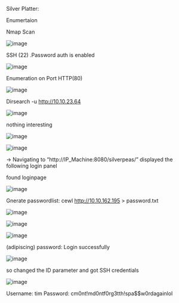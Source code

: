 Silver Platter:

Enumertaion 

Nmap Scan


![image](https://github.com/user-attachments/assets/50efb0ad-795a-4105-b2bb-9aa7b19eb575)

SSH (22)
.Password auth is enabled

![image](https://github.com/user-attachments/assets/98577ffa-f36f-46f0-9ec6-5080a61dc45e)

Enumeration on Port HTTP(80)

![image](https://github.com/user-attachments/assets/11400e06-cebc-4e76-98cd-0941fabb8b82)

Dirsearch -u http://10.10.23.64

![image](https://github.com/user-attachments/assets/5f7413b3-89ac-46c3-a3bd-2ecebd5aa079)

nothing interesting 

![image](https://github.com/user-attachments/assets/4bf09fd2-28b6-4ef1-b26f-14014dd85de3)

![image](https://github.com/user-attachments/assets/ad6e4cc5-6c22-4730-8a24-e04f45264352)


→ Navigating to “http://IP_Machine:8080/silverpeas/” displayed the following login panel 

found loginpage 

![image](https://github.com/user-attachments/assets/2d8d77e3-4fcc-4a8a-80e8-1d8ce81f2e2c)

Gnerate passwordlist:  cewl http://10.10.162.195 > password.txt


![image](https://github.com/user-attachments/assets/cf68dd44-91f6-426b-9c91-432fb55e9cdb)


![image](https://github.com/user-attachments/assets/d7ea0113-f5c1-4cff-9b39-f45eb08ff8b2)

![image](https://github.com/user-attachments/assets/d1fdc570-ab39-4c10-adfe-cde907a92ca4)

(adipiscing)  password: Login successfully 

![image](https://github.com/user-attachments/assets/1c7bf272-9882-4024-a40e-d97471b60bbc)


so changed the ID parameter and got SSH credentials

![image](https://github.com/user-attachments/assets/46f9b354-623b-468c-a349-918ce8ac5879)

Username: tim
Password: cm0nt!md0ntf0rg3tth!spa$$w0rdagainlol
























